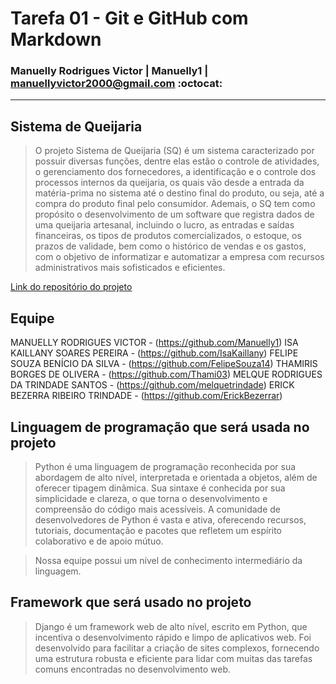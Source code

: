 # Tarefa 01 - Git e GitHub com Markdown 
### Manuelly Rodrigues Victor | Manuelly1 | manuellyvictor2000@gmail.com :octocat:
<hr> 

## Sistema de Queijaria </br>
> <p> O projeto Sistema de Queijaria (SQ) é um sistema caracterizado por possuir diversas funções, dentre elas estão o controle de atividades, o gerenciamento dos fornecedores, a identificação e o controle dos processos internos da queijaria, os quais vão desde a entrada da matéria-prima no sistema até o destino final do produto, ou seja, até a compra do produto final pelo consumidor. Ademais, o SQ tem como propósito o desenvolvimento de um software que registra dados de uma queijaria artesanal, incluindo o lucro, as entradas e saídas financeiras, os tipos de produtos comercializados, o estoque, os prazos de validade, bem como o histórico de vendas e os gastos, com o objetivo de informatizar e automatizar a empresa com recursos administrativos mais sofisticados e eficientes. </p> 
[Link do repositório do projeto](https://github.com/melquetrindade/sigQueijaria.git)

## Equipe </br>

MANUELLY RODRIGUES VICTOR - (https://github.com/Manuelly1)
ISA KAILLANY SOARES PEREIRA - (https://github.com/IsaKaillany)
FELIPE SOUZA BENÍCIO DA SILVA - (https://github.com/FelipeSouza14)
THAMIRIS BORGES DE OLIVERA - (https://github.com/Thami03)
MELQUE RODRIGUES DA TRINDADE SANTOS - (https://github.com/melquetrindade)
ERICK BEZERRA RIBEIRO TRINDADE - (https://github.com/ErickBezerrar)

## Linguagem de programação que será usada no projeto </br>
>  Python é uma linguagem de programação reconhecida por sua abordagem de alto nível, interpretada e orientada a objetos, além de oferecer tipagem dinâmica. Sua sintaxe é conhecida por sua simplicidade e clareza, o que torna o desenvolvimento e compreensão do código mais acessíveis. A comunidade de desenvolvedores de Python é vasta e ativa, oferecendo recursos, tutoriais, documentação e pacotes que refletem um espírito colaborativo e de apoio mútuo. </br>

> Nossa equipe possui um nível de conhecimento intermediário da linguagem.

## Framework que será usado no projeto </br>
> Django é um framework web de alto nível, escrito em Python, que incentiva o desenvolvimento rápido e limpo de aplicativos web. Foi desenvolvido para facilitar a criação de sites complexos, fornecendo uma estrutura robusta e eficiente para lidar com muitas das tarefas comuns encontradas no desenvolvimento web.
